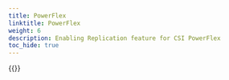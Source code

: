 ```yaml
---
title: PowerFlex
linktitle: PowerFlex
weight: 6
description: Enabling Replication feature for CSI PowerFlex
toc_hide: true
---
```

{{<include file="content/docs/getting-started/installation/helm/modules/replication/powerflex.md">}}